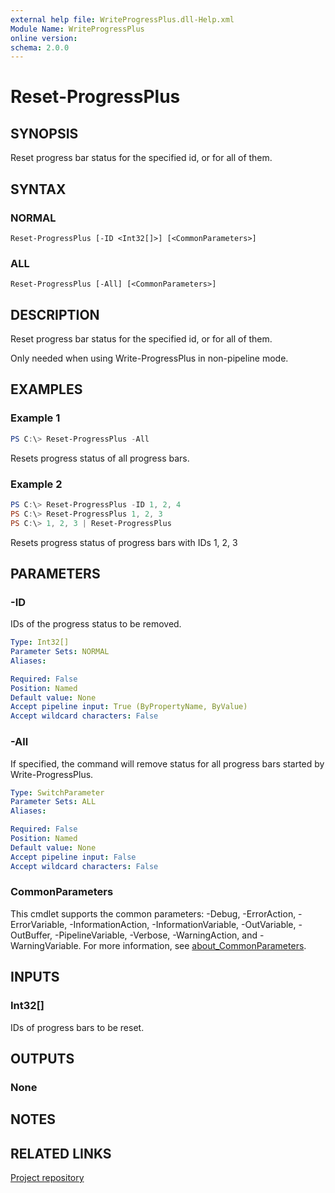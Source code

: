 ```yaml
---
external help file: WriteProgressPlus.dll-Help.xml
Module Name: WriteProgressPlus
online version:
schema: 2.0.0
---
```


# Reset-ProgressPlus

## SYNOPSIS
Reset progress bar status for the specified id, or for all of them.

## SYNTAX

### NORMAL
```
Reset-ProgressPlus [-ID <Int32[]>] [<CommonParameters>]
```

### ALL
```
Reset-ProgressPlus [-All] [<CommonParameters>]
```

## DESCRIPTION
Reset progress bar status for the specified id, or for all of them. 

Only needed when using Write-ProgressPlus in non-pipeline mode.

## EXAMPLES

### Example 1
```powershell
PS C:\> Reset-ProgressPlus -All
```

Resets progress status of all progress bars.

### Example 2
```powershell
PS C:\> Reset-ProgressPlus -ID 1, 2, 4
PS C:\> Reset-ProgressPlus 1, 2, 3
PS C:\> 1, 2, 3 | Reset-ProgressPlus
```

Resets progress status of progress bars with IDs 1, 2, 3

## PARAMETERS

### -ID
IDs of the progress status to be removed.

```yaml
Type: Int32[]
Parameter Sets: NORMAL
Aliases:

Required: False
Position: Named
Default value: None
Accept pipeline input: True (ByPropertyName, ByValue)
Accept wildcard characters: False
```

### -All
If specified, the command will remove status for all progress bars started by Write-ProgressPlus.

```yaml
Type: SwitchParameter
Parameter Sets: ALL
Aliases:

Required: False
Position: Named
Default value: None
Accept pipeline input: False
Accept wildcard characters: False
```


### CommonParameters
This cmdlet supports the common parameters: -Debug, -ErrorAction, -ErrorVariable, -InformationAction, -InformationVariable, -OutVariable, -OutBuffer, -PipelineVariable, -Verbose, -WarningAction, and -WarningVariable. For more information, see [about_CommonParameters](http://go.microsoft.com/fwlink/?LinkID=113216).

## INPUTS

### Int32[]
IDs of progress bars to be reset.

## OUTPUTS

### None
## NOTES

## RELATED LINKS
[Project repository](https://github.com/Pedrokostam/WriteProgressPlus/)
